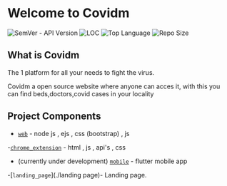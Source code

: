 # Welcome to Covidm

![SemVer - API Version](https://img.shields.io/badge/version-1.0.0--beta-ff69b4)
![LOC](https://img.shields.io/tokei/lines/github/code123841/Covidm_webapp?color=white&label=lines%20of%20code)
![Top Language](https://img.shields.io/github/languages/top/code123841/Covidm_webapp?color=%230xfffff)
![Repo Size](https://img.shields.io/github/repo-size/code123841/Covidm_webapp?color=orange)

## What is Covidm

The 1 platform for all your needs to fight the virus.


Covidm a open source website where anyone can acces it, with this you can find beds,doctors,covid cases in your locality 




## Project Components
- [`web`](./views) - node js , ejs , css (bootstrap) , js 



-[`chrome_extension`](./extension) - html , js , api's , css

- (currently under development) [`mobile`](./mobile) - flutter mobile app


-[`landing_page`](./landing page)- Landing page.


